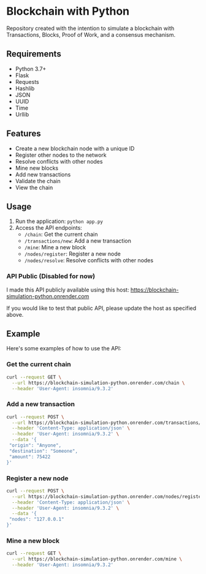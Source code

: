 # Blockchain with Python

Repository created with the intention to simulate a blockchain with Transactions, Blocks, Proof of Work, and a consensus mechanism.

## Requirements

- Python 3.7+
- Flask
- Requests
- Hashlib
- JSON
- UUID
- Time
- Urllib

## Features

- Create a new blockchain node with a unique ID
- Register other nodes to the network
- Resolve conflicts with other nodes
- Mine new blocks
- Add new transactions
- Validate the chain
- View the chain

## Usage

1. Run the application: `python app.py`
2. Access the API endpoints:
    - `/chain`: Get the current chain
    - `/transactions/new`: Add a new transaction
    - `/mine`: Mine a new block
    - `/nodes/register`: Register a new node
    - `/nodes/resolve`: Resolve conflicts with other nodes

### API Public (Disabled for now)

I made this API publicly available using this host: <https://blockchain-simulation-python.onrender.com> 

If you would like to test that public API, please update the host as specified above.

## Example

Here's some examples of how to use the API:

### Get the current chain

```bash
curl --request GET \
  --url https://blockchain-simulation-python.onrender.com/chain \
  --header 'User-Agent: insomnia/9.3.2'
```

### Add a new transaction

```bash
curl --request POST \
  --url https://blockchain-simulation-python.onrender.com/transactions/new \
  --header 'Content-Type: application/json' \
  --header 'User-Agent: insomnia/9.3.2' \
  --data '{
 "origin": "Anyone",
 "destination": "Someone",
 "amount": 75422
}'
```

### Register a new node

```bash
curl --request POST \
  --url https://blockchain-simulation-python.onrender.com/nodes/register \
  --header 'Content-Type: application/json' \
  --header 'User-Agent: insomnia/9.3.2' \
  --data '{
 "nodes": "127.0.0.1"
}'
```

### Mine a new block

```bash
curl --request GET \
  --url https://blockchain-simulation-python.onrender.com/mine \
  --header 'User-Agent: insomnia/9.3.2'
```
